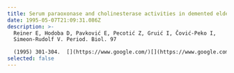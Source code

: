 ```yaml
---
title: Serum paraoxonase and cholinesterase activities in demented eldery patients
date: 1995-05-07T21:09:31.086Z
description: >-
  Reiner E, Hodoba D, Pavković E, Pecotić Z, Gruić I, Čović-Peko I,
  Simeon-Rudolf V. Period. Biol. 97

  (1995) 301-304.  [](https://www.google.com/)[](https://www.google.com/)
selected: false
---
```

